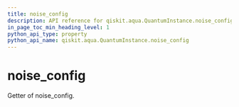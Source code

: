 ```yaml
---
title: noise_config
description: API reference for qiskit.aqua.QuantumInstance.noise_config
in_page_toc_min_heading_level: 1
python_api_type: property
python_api_name: qiskit.aqua.QuantumInstance.noise_config
---
```


# noise\_config

Getter of noise\_config.

